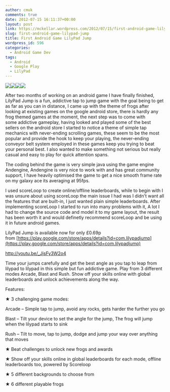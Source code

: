 ```yaml
---
author: cmuk
comments: true
date: 2012-07-15 16:11:37+00:00
layout: post
link: https://mckellar.wordpress.com/2012/07/15/first-android-game-lilypad-jump/
slug: first-android-game-lilypad-jump
title: First Android Game LilyPad Jump
wordpress_id: 596
categories:
  - Android Game Dev
tags:
  - Android
  - Google Play
  - LilyPad
---
```


![](https://lh5.ggpht.com/qyukchay87IzEZpOXmAoReH_3Wr63bqZOcW249k4Y3pUr9X6XR73i_-2ODNbXoA6qPKo=h230)![](https://lh3.ggpht.com/1xQSdK2aILFUw07CsnKVN6WZL4a_VDDZwFkNtmNCv735j20ITN7cONAvfAAKqDYZMjMu=h230)![](https://lh3.ggpht.com/7f8KdrNWuTH5d4OP84s5VtTOPbKa4gA1EIEmMvwKMbZDwxMmemFwUQVw7XhVP3aIpDU=h230)![](https://lh3.ggpht.com/JYZGFDL4HadDgjAZ5FyKH-oiBB5vQlk8oVCxxieFD7WdRQM6-PNZM9mJPCnFnakCfC6t=h230)

After two months of working on an android game I have finally finished, LilyPad Jump is a fun, addictive tap to jump game with the goal being to get as far as you can in distance, I came up with the theme of frogs after looking at existing games on the google android store, there is hardly any frog themed games at the moment, the next step was to come with some addictive gameplay, having looked and played some of the best sellers on the android store I started to notice a theme of simple tap mechanics with never-ending scrolling games, these seem to be the most popular and provide the hook to keep your playing, the never-ending conveyor belt system employed in these games keep you trying to beat your personal best. I also wanted to make something not serious but really casual and easy to play for quick attention spans.

The coding behind the game is very simple java using the game engine Andengine, Andengine is very nice to work with and has great community support, I have heavily optimised the game to get a nice smooth frame rate on my galaxy ace its averaging at 95fps.

I used scoreLoop to create online/offline leaderboards, while to begin with I was unsure about using scoreLoop the main issue I had was I didn't want all the features that are built-in, I just wanted plain simple leaderboards. After implementing scoreLoop I started to run into many problems with it, A lot I had to change the source code and model it to my game layout, the result has been worth it and would definetly recommend scoreLoop and be using it in future android games.

LilyPad Jump is available now for only £0.69p from [https://play.google.com/store/apps/details?id=com.lilypadjump](https://play.google.com/store/apps/details?id=com.lilypadjump)

http://youtu.be/_JjsFy3W2o4

Time your jumps carefully and get the best angle as you tap to leap from lilypad to lilypad in this simple but fun addictive game. Play from 3 different modes Arcade, Blast and Rush. Show off your skills online with global leaderboards and unlock achievements along the way.

Features:

★ 3 challenging game modes:

Arcade – Simple tap to jump, avoid any rocks, gets harder the further you go

Blast – Tilt your device to set the angle for the jump, The frog will jump when the lilypad starts to sink

Rush – Tilt to move, tap to jump, dodge and jump your way over anything that moves

★ Beat challenges to unlock new frogs and awards

★ Show off your skills online in global leaderboards for each mode, offline leaderboards too, powered by Scoreloop

★ 5 different backgrounds to choose from

★ 6 different playable frogs
